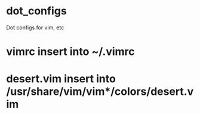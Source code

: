 # dot_configs
Dot configs for vim, etc
# vimrc insert into ~/.vimrc
# desert.vim insert into /usr/share/vim/vim*/colors/desert.vim
